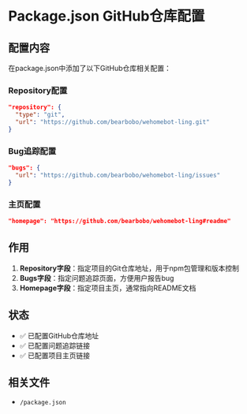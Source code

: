 # Package.json GitHub仓库配置

## 配置内容

在package.json中添加了以下GitHub仓库相关配置：

### Repository配置
```json
"repository": {
  "type": "git",
  "url": "https://github.com/bearbobo/wehomebot-ling.git"
}
```

### Bug追踪配置
```json
"bugs": {
  "url": "https://github.com/bearbobo/wehomebot-ling/issues"
}
```

### 主页配置
```json
"homepage": "https://github.com/bearbobo/wehomebot-ling#readme"
```

## 作用

1. **Repository字段**：指定项目的Git仓库地址，用于npm包管理和版本控制
2. **Bugs字段**：指定问题追踪页面，方便用户报告bug
3. **Homepage字段**：指定项目主页，通常指向README文档

## 状态
- ✅ 已配置GitHub仓库地址
- ✅ 已配置问题追踪链接
- ✅ 已配置项目主页链接

## 相关文件
- `/package.json`